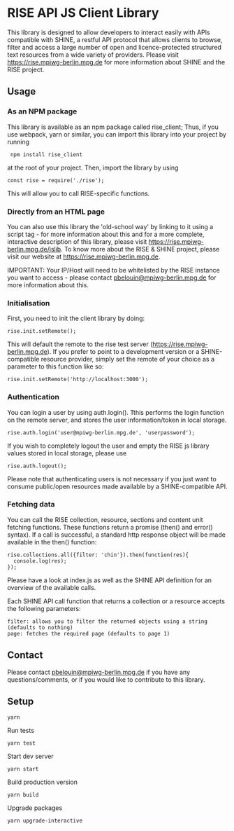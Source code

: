 # RISE API JS Client Library

This library is designed to allow developers to interact easily with APIs compatible with SHINE, a restful API protocol that allows clients to browse, filter and access a large number of open and licence-protected structured text resources from a wide variety of providers. Please visit https://rise.mpiwg-berlin.mpg.de for more information about SHINE and the RISE project.

## Usage

### As an NPM package

This library is available as an npm package called rise_client; Thus, if you use webpack, yarn or similar, you can import this library into your project by running
    
     npm install rise_client

at the root of your project. Then, import the library by using

    const rise = require('./rise');

This will allow you to call RISE-specific functions.

### Directly from an HTML page

You can also use this library the 'old-school way' by linking to it using a script tag - for more information about this and for a more complete, interactive description of this library, please visit https://rise.mpiwg-berlin.mpg.de/jslib. To know more about the RISE & SHINE project, please visit our website at https://rise.mpiwg-berlin.mpg.de. 

IMPORTANT: Your IP/Host will need to be whitelisted by the RISE instance you want to access - please contact pbelouin@mpiwg-berlin.mpg.de for more information about this.

### Initialisation

First, you need to init the client library by doing:

    rise.init.setRemote();

This will default the remote to the rise test server (https://rise.mpiwg-berlin.mpg.de). If you prefer to point to a development version or a SHINE-compatible resource provider, simply set the remote of your choice as a parameter to this function like so:

    rise.init.setRemote('http://localhost:3000');


### Authentication

You can login a user by using auth.login(). Tthis performs the login function on the remote server, and stores the user information/token in local storage.

    rise.auth.login('user@mpiwg-berlin.mpg.de', 'userpassword');

If you wish to completely logout the user and empty the RISE js library values stored in local storage, please use

    rise.auth.logout();

Please note that authenticating users is not necessary if you just want to consume public/open resources made available by a SHINE-compatible API.

### Fetching data

You can call the RISE collection, resource, sections and content unit fetching functions. These functions return a promise (then() and error() syntax). If a call is successful, a standard http response object will be made available in the then() function:

    rise.collections.all({filter: 'chin'}).then(function(res){
      console.log(res);
    });


Please have a look at index.js as well as the SHINE API definition for an overview of the available calls.

Each SHINE API call function that returns a collection or a resource accepts the following parameters:

    filter: allows you to filter the returned objects using a string (defaults to nothing)
    page: fetches the required page (defaults to page 1)

## Contact

Please contact pbelouin@mpiwg-berlin.mpg.de if you have any questions/comments, or if you would like to contribute to this library.

## Setup

    yarn

Run tests

    yarn test

Start dev server

    yarn start

Build production version

    yarn build

Upgrade packages

    yarn upgrade-interactive
